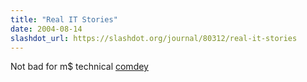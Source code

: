 ```yaml
---
title: "Real IT Stories"
date: 2004-08-14
slashdot_url: https://slashdot.org/journal/80312/real-it-stories
---
```


<p>Not bad for m$ technical <a href="http://www.microsoft.com/technet/abouttn/subscriptions/flash/promo/realstories/topten.mspx">comdey</a></p>

